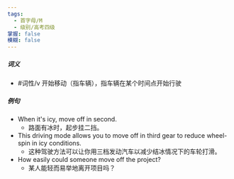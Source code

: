 ```yaml
---
tags:
  - 首字母/M
  - 级别/高考四级
掌握: false
模糊: false
---
```

##### 词义
- #词性/v  开始移动（指车辆），指车辆在某个时间点开始行驶
##### 例句
- When it's icy, move off in second.
	- 路面有冰时，起步挂二挡。
- This driving mode allows you to move off in third gear to reduce wheel-spin in icy conditions.
	- 这种驾驶方法可以让你用三档发动汽车以减少结冰情况下的车轮打滑。
- How easily could someone move off the project?
	- 某人能轻而易举地离开项目吗？
